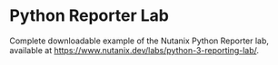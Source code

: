 # Python Reporter Lab

Complete downloadable example of the Nutanix Python Reporter lab, available at https://www.nutanix.dev/labs/python-3-reporting-lab/.
